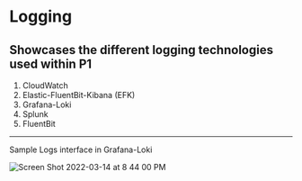 # Logging 
 
 
## Showcases the different logging technologies used within P1  
 
1. CloudWatch 
2. Elastic-FluentBit-Kibana (EFK) 
3. Grafana-Loki 
4. Splunk 
5. FluentBit 
 
____ 
 
Sample Logs interface in Grafana-Loki 
 
![Screen Shot 2022-03-14 at 8 44 00 PM](https://user-images.githubusercontent.com/52505604/158284034-a7b6bd01-ed03-41c8-9353-79f94b12ea83.png) 
